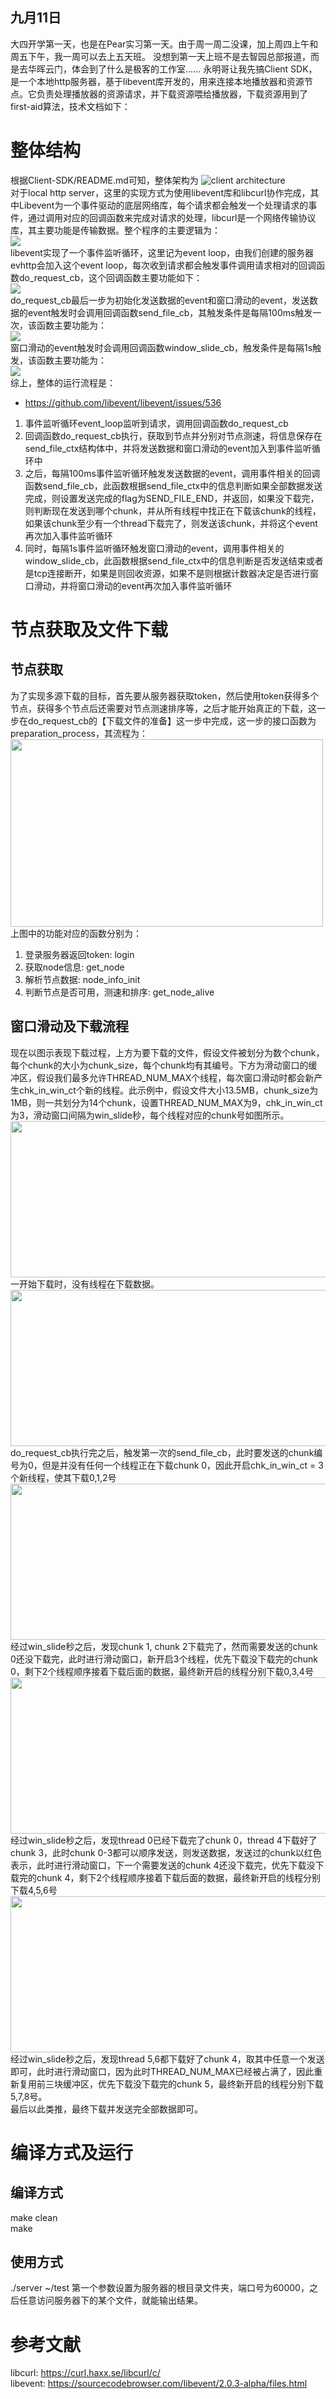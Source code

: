 ## 九月11日
  大四开学第一天，也是在Pear实习第一天。由于周一周二没课，加上周四上午和周五下午，我一周可以去上五天班。
  没想到第一天上班不是去智园总部报道，而是去华晖云门，体会到了什么是极客的工作室......
  永明哥让我先搞Client SDK，是一个本地http服务器，基于libevent库开发的，用来连接本地播放器和资源节点。它负责处理播放器的资源请求，并下载资源喂给播放器，下载资源用到了first-aid算法，技术文档如下：
# 整体结构
根据Client-SDK/README.md可知，整体架构为
![client architecture](../fig/client_architecture.png)<br>
对于local http server，这里的实现方式为使用libevent库和libcurl协作完成，其中Libevent为一个事件驱动的底层网络库，每个请求都会触发一个处理请求的事件，通过调用对应的回调函数来完成对请求的处理，libcurl是一个网络传输协议库，其主要功能是传输数据。整个程序的主要逻辑为：<br>
<img src="imgs/sep11/main.png"/><br>
libevent实现了一个事件监听循环，这里记为event loop，由我们创建的服务器evhttp会加入这个event loop，每次收到请求都会触发事件调用请求相对的回调函数do_request_cb，这个回调函数主要功能如下：<br>
<img src="imgs/sep11/do_request_cb.png"/><br>
do_request_cb最后一步为初始化发送数据的event和窗口滑动的event，发送数据的event触发时会调用回调函数send_file_cb，其触发条件是每隔100ms触发一次，该函数主要功能为：<br>
<img src="imgs/sep11/send_file_cb.png"/><br>
窗口滑动的event触发时会调用回调函数window_slide_cb，触发条件是每隔1s触发，该函数主要功能为：<br>
<img src="imgs/sep11/window_slide_cb.png"/><br>
综上，整体的运行流程是：<br>
* https://github.com/libevent/libevent/issues/536
1. 事件监听循环event_loop监听到请求，调用回调函数do_request_cb<br>
2. 回调函数do_request_cb执行，获取到节点并分别对节点测速，将信息保存在send_file_ctx结构体中，并将发送数据和窗口滑动的event加入到事件监听循环中<br>
3. 之后，每隔100ms事件监听循环触发发送数据的event，调用事件相关的回调函数send_file_cb，此函数根据send_file_ctx中的信息判断如果全部数据发送完成，则设置发送完成的flag为SEND_FILE_END，并返回，如果没下载完，则判断现在发送到哪个chunk，并从所有线程中找正在下载该chunk的线程，如果该chunk至少有一个thread下载完了，则发送该chunk，并将这个event再次加入事件监听循环<br>
4. 同时，每隔1s事件监听循环触发窗口滑动的event，调用事件相关的window_slide_cb，此函数根据send_file_ctx中的信息判断是否发送结束或者是tcp连接断开，如果是则回收资源，如果不是则根据计数器决定是否进行窗口滑动，并将窗口滑动的event再次加入事件监听循环<br>

# 节点获取及文件下载
## 节点获取
为了实现多源下载的目标，首先要从服务器获取token，然后使用token获得多个节点，获得多个节点后还需要对节点测速排序等，之后才能开始真正的下载，这一步在do_request_cb的【下载文件的准备】这一步中完成，这一步的接口函数为preparation_process，其流程为：
<img src="imgs/sep11/preparation_process.png" width = "500" height = "300"/><br>
上图中的功能对应的函数分别为：
1. 登录服务器返回token: login<br>
2. 获取node信息: get_node<br>
3. 解析节点数据: node_info_init<br>
4. 判断节点是否可用，测速和排序: get_node_alive<br>

## 窗口滑动及下载流程
现在以图示表现下载过程，上方为要下载的文件，假设文件被划分为数个chunk，每个chunk的大小为chunk_size，每个chunk均有其编号。下方为滑动窗口的缓冲区，假设我们最多允许THREAD_NUM_MAX个线程，每次窗口滑动时都会新产生chk_in_win_ct个新的线程。此示例中，假设文件大小13.5MB，chunk_size为1MB，则一共划分为14个chunk，设置THREAD_NUM_MAX为9，chk_in_win_ct为3，滑动窗口间隔为win_slide秒，每个线程对应的chunk号如图所示。
<img src="imgs/sep11/0.png" width = "1000" height = "250"/><br>
一开始下载时，没有线程在下载数据。
<img src="imgs/sep11/1.png" width = "1000" height = "250"/><br>
do_request_cb执行完之后，触发第一次的send_file_cb，此时要发送的chunk编号为0，但是并没有任何一个线程正在下载chunk 0，因此开启chk_in_win_ct = 3个新线程，使其下载0,1,2号
<img src="imgs/sep11/2.png" width = "1000" height = "250"/><br>
经过win_slide秒之后，发现chunk 1, chunk 2下载完了，然而需要发送的chunk 0还没下载完，此时进行滑动窗口，新开启3个线程，优先下载没下载完的chunk 0，剩下2个线程顺序接着下载后面的数据，最终新开启的线程分别下载0,3,4号
<img src="imgs/sep11/3.png" width = "1000" height = "250"/><br>
经过win_slide秒之后，发现thread 0已经下载完了chunk 0，thread 4下载好了chunk 3，此时chunk 0-3都可以顺序发送，则发送数据，发送过的chunk以红色表示，此时进行滑动窗口，下一个需要发送的chunk 4还没下载完，优先下载没下载完的chunk 4，剩下2个线程顺序接着下载后面的数据，最终新开启的线程分别下载4,5,6号
<img src="imgs/sep11/4.png" width = "1000" height = "250"/><br>
经过win_slide秒之后，发现thread 5,6都下载好了chunk 4，取其中任意一个发送即可，此时进行滑动窗口，因为此时THREAD_NUM_MAX已经被占满了，因此重新复用前三块缓冲区，优先下载没下载完的chunk 5，最终新开启的线程分别下载5,7,8号。<br>
最后以此类推，最终下载并发送完全部数据即可。

# 编译方式及运行
## 编译方式
make clean<br>
make
## 使用方式
./server ~/test
第一个参数设置为服务器的根目录文件夹，端口号为60000，之后任意访问服务器下的某个文件，就能输出结果。

# 参考文献
libcurl: https://curl.haxx.se/libcurl/c/<br>
libevent: https://sourcecodebrowser.com/libevent/2.0.3-alpha/files.html<br>
